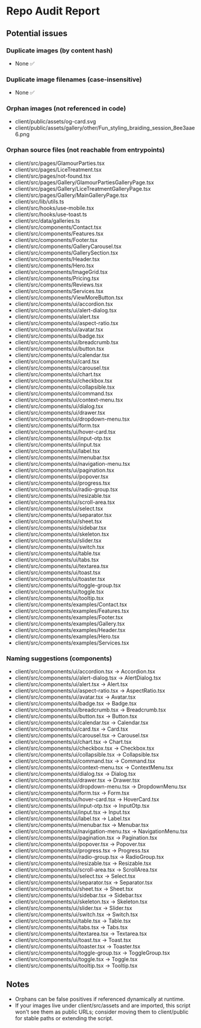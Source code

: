 # Repo Audit Report

## Potential issues

### Duplicate images (by content hash)
- None ✅

### Duplicate image filenames (case-insensitive)
- None ✅

### Orphan images (not referenced in code)
- client/public/assets/og-card.svg
- client/public/assets/gallery/other/Fun_styling_braiding_session_8ee3aae6.png

### Orphan source files (not reachable from entrypoints)
- client/src/pages/GlamourParties.tsx
- client/src/pages/LiceTreatment.tsx
- client/src/pages/not-found.tsx
- client/src/pages/Gallery/GlamourPartiesGalleryPage.tsx
- client/src/pages/Gallery/LiceTreatmentGalleryPage.tsx
- client/src/pages/Gallery/MainGalleryPage.tsx
- client/src/lib/utils.ts
- client/src/hooks/use-mobile.tsx
- client/src/hooks/use-toast.ts
- client/src/data/galleries.ts
- client/src/components/Contact.tsx
- client/src/components/Features.tsx
- client/src/components/Footer.tsx
- client/src/components/GalleryCarousel.tsx
- client/src/components/GallerySection.tsx
- client/src/components/Header.tsx
- client/src/components/Hero.tsx
- client/src/components/ImageGrid.tsx
- client/src/components/Pricing.tsx
- client/src/components/Reviews.tsx
- client/src/components/Services.tsx
- client/src/components/ViewMoreButton.tsx
- client/src/components/ui/accordion.tsx
- client/src/components/ui/alert-dialog.tsx
- client/src/components/ui/alert.tsx
- client/src/components/ui/aspect-ratio.tsx
- client/src/components/ui/avatar.tsx
- client/src/components/ui/badge.tsx
- client/src/components/ui/breadcrumb.tsx
- client/src/components/ui/button.tsx
- client/src/components/ui/calendar.tsx
- client/src/components/ui/card.tsx
- client/src/components/ui/carousel.tsx
- client/src/components/ui/chart.tsx
- client/src/components/ui/checkbox.tsx
- client/src/components/ui/collapsible.tsx
- client/src/components/ui/command.tsx
- client/src/components/ui/context-menu.tsx
- client/src/components/ui/dialog.tsx
- client/src/components/ui/drawer.tsx
- client/src/components/ui/dropdown-menu.tsx
- client/src/components/ui/form.tsx
- client/src/components/ui/hover-card.tsx
- client/src/components/ui/input-otp.tsx
- client/src/components/ui/input.tsx
- client/src/components/ui/label.tsx
- client/src/components/ui/menubar.tsx
- client/src/components/ui/navigation-menu.tsx
- client/src/components/ui/pagination.tsx
- client/src/components/ui/popover.tsx
- client/src/components/ui/progress.tsx
- client/src/components/ui/radio-group.tsx
- client/src/components/ui/resizable.tsx
- client/src/components/ui/scroll-area.tsx
- client/src/components/ui/select.tsx
- client/src/components/ui/separator.tsx
- client/src/components/ui/sheet.tsx
- client/src/components/ui/sidebar.tsx
- client/src/components/ui/skeleton.tsx
- client/src/components/ui/slider.tsx
- client/src/components/ui/switch.tsx
- client/src/components/ui/table.tsx
- client/src/components/ui/tabs.tsx
- client/src/components/ui/textarea.tsx
- client/src/components/ui/toast.tsx
- client/src/components/ui/toaster.tsx
- client/src/components/ui/toggle-group.tsx
- client/src/components/ui/toggle.tsx
- client/src/components/ui/tooltip.tsx
- client/src/components/examples/Contact.tsx
- client/src/components/examples/Features.tsx
- client/src/components/examples/Footer.tsx
- client/src/components/examples/Gallery.tsx
- client/src/components/examples/Header.tsx
- client/src/components/examples/Hero.tsx
- client/src/components/examples/Services.tsx

### Naming suggestions (components)
- client/src/components/ui/accordion.tsx → Accordion.tsx
- client/src/components/ui/alert-dialog.tsx → AlertDialog.tsx
- client/src/components/ui/alert.tsx → Alert.tsx
- client/src/components/ui/aspect-ratio.tsx → AspectRatio.tsx
- client/src/components/ui/avatar.tsx → Avatar.tsx
- client/src/components/ui/badge.tsx → Badge.tsx
- client/src/components/ui/breadcrumb.tsx → Breadcrumb.tsx
- client/src/components/ui/button.tsx → Button.tsx
- client/src/components/ui/calendar.tsx → Calendar.tsx
- client/src/components/ui/card.tsx → Card.tsx
- client/src/components/ui/carousel.tsx → Carousel.tsx
- client/src/components/ui/chart.tsx → Chart.tsx
- client/src/components/ui/checkbox.tsx → Checkbox.tsx
- client/src/components/ui/collapsible.tsx → Collapsible.tsx
- client/src/components/ui/command.tsx → Command.tsx
- client/src/components/ui/context-menu.tsx → ContextMenu.tsx
- client/src/components/ui/dialog.tsx → Dialog.tsx
- client/src/components/ui/drawer.tsx → Drawer.tsx
- client/src/components/ui/dropdown-menu.tsx → DropdownMenu.tsx
- client/src/components/ui/form.tsx → Form.tsx
- client/src/components/ui/hover-card.tsx → HoverCard.tsx
- client/src/components/ui/input-otp.tsx → InputOtp.tsx
- client/src/components/ui/input.tsx → Input.tsx
- client/src/components/ui/label.tsx → Label.tsx
- client/src/components/ui/menubar.tsx → Menubar.tsx
- client/src/components/ui/navigation-menu.tsx → NavigationMenu.tsx
- client/src/components/ui/pagination.tsx → Pagination.tsx
- client/src/components/ui/popover.tsx → Popover.tsx
- client/src/components/ui/progress.tsx → Progress.tsx
- client/src/components/ui/radio-group.tsx → RadioGroup.tsx
- client/src/components/ui/resizable.tsx → Resizable.tsx
- client/src/components/ui/scroll-area.tsx → ScrollArea.tsx
- client/src/components/ui/select.tsx → Select.tsx
- client/src/components/ui/separator.tsx → Separator.tsx
- client/src/components/ui/sheet.tsx → Sheet.tsx
- client/src/components/ui/sidebar.tsx → Sidebar.tsx
- client/src/components/ui/skeleton.tsx → Skeleton.tsx
- client/src/components/ui/slider.tsx → Slider.tsx
- client/src/components/ui/switch.tsx → Switch.tsx
- client/src/components/ui/table.tsx → Table.tsx
- client/src/components/ui/tabs.tsx → Tabs.tsx
- client/src/components/ui/textarea.tsx → Textarea.tsx
- client/src/components/ui/toast.tsx → Toast.tsx
- client/src/components/ui/toaster.tsx → Toaster.tsx
- client/src/components/ui/toggle-group.tsx → ToggleGroup.tsx
- client/src/components/ui/toggle.tsx → Toggle.tsx
- client/src/components/ui/tooltip.tsx → Tooltip.tsx

## Notes
- Orphans can be false positives if referenced dynamically at runtime.
- If your images live under client/src/assets and are imported, this script won't see them as public URLs; consider moving them to client/public for stable paths or extending the script.